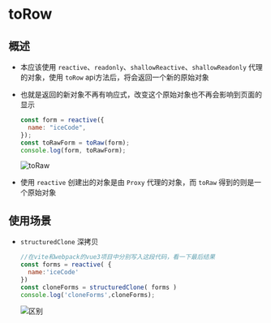 # toRow

## 概述

+ 本应该使用 `reactive`、`readonly`、`shallowReactive`、`shallowReadonly` 代理的对象，使用 `toRow` api方法后，将会返回一个新的原始对象
+ 也就是返回的新对象不再有响应式，改变这个原始对象也不再会影响到页面的显示

  ```js
  const form = reactive({
    name: "iceCode",
  });
  const toRawForm = toRaw(form);
  console.log(form, toRawForm);
  ```

  ![toRaw](images/toRaw.jpg)

+ 使用 `reactive` 创建出的对象是由 `Proxy` 代理的对象，而 `toRaw` 得到的则是一个原始对象

## 使用场景

+ `structuredClone` 深拷贝

  ```js
  //在vite和webpack的vue3项目中分别写入这段代码，看一下最后结果
  const forms = reactive( {
    name:'iceCode'
  })
  const cloneForms = structuredClone( forms )
  console.log('cloneForms',cloneForms);
  ```

  ![区别](images/区别.png)


